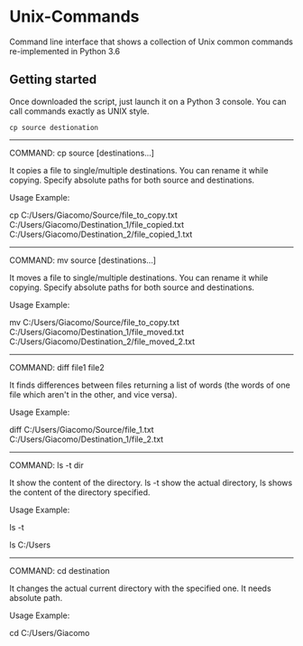 # Unix-Commands



Command line interface that shows a collection of Unix common commands re-implemented in Python 3.6

## Getting started
Once downloaded the script, just launch it on a Python 3 console.
You can call commands exactly as UNIX style.

```
cp source destionation
```

-------------------------------------------

COMMAND:    cp  source  [destinations...]

It copies a file to single/multiple destinations.
You can rename it while copying. Specify absolute paths for both source and destinations.

Usage Example:

cp  C:/Users/Giacomo/Source/file_to_copy.txt    C:/Users/Giacomo/Destination_1/file_copied.txt    C:/Users/Giacomo/Destination_2/file_copied_1.txt

-------------------------------------------

COMMAND:    mv  source  [destinations...]

It moves a file to single/multiple destinations.
You can rename it while copying. Specify absolute paths for both source and destinations.

Usage Example:

mv  C:/Users/Giacomo/Source/file_to_copy.txt    C:/Users/Giacomo/Destination_1/file_moved.txt    C:/Users/Giacomo/Destination_2/file_moved_2.txt

-------------------------------------------

COMMAND:    diff  file1   file2

It finds differences between files returning a list of words (the words of one file which aren't in the other, and vice versa).

Usage Example:

diff  C:/Users/Giacomo/Source/file_1.txt   C:/Users/Giacomo/Destination_1/file_2.txt

-------------------------------------------

COMMAND:    ls  -t  dir

It show the content of the directory. ls -t show the actual directory, ls <path>  shows the content of the directory specified.

Usage Example:

ls -t

ls C:/Users

------------------------------------------

COMMAND:    cd  destination

It changes the actual current directory with the specified one. It needs absolute path.

Usage Example:

cd C:/Users/Giacomo
